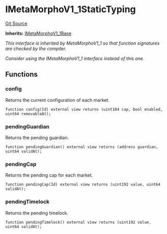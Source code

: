 # IMetaMorphoV1_1StaticTyping
[Git Source](https://github.com/Level-Money/contracts/blob/dc473999128bb60d87e479b557f6971af65ff8db/src/v2/interfaces/morpho/IMetaMorphoV1_1.sol)

**Inherits:**
[IMetaMorphoV1_1Base](/src/v2/interfaces/morpho/IMetaMorphoV1_1.sol/interface.IMetaMorphoV1_1Base.md)

*This interface is inherited by MetaMorphoV1_1 so that function signatures are checked by the compiler.*

*Consider using the IMetaMorphoV1_1 interface instead of this one.*


## Functions
### config

Returns the current configuration of each market.


```solidity
function config(Id) external view returns (uint184 cap, bool enabled, uint64 removableAt);
```

### pendingGuardian

Returns the pending guardian.


```solidity
function pendingGuardian() external view returns (address guardian, uint64 validAt);
```

### pendingCap

Returns the pending cap for each market.


```solidity
function pendingCap(Id) external view returns (uint192 value, uint64 validAt);
```

### pendingTimelock

Returns the pending timelock.


```solidity
function pendingTimelock() external view returns (uint192 value, uint64 validAt);
```

